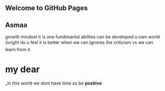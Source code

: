 ## Welcome to GitHub Pages
## Asmaa
growth mindset it is one fundimantal abilites can be developed u own world :+1:right 
do u feel it is better when we can
 ignores the criticism  vs we can
 learn from it 
# my dear
_in this world we dont have time 
so be **positive** 
